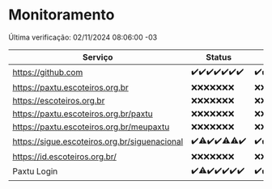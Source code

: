 # Monitoramento

Última verificação: 02/11/2024 08:06:00 -03

|Serviço|Status|Últimas 24h|
|---|---|---|
|https://github.com|<span title="2024-10-26: OK=23">✔️</span><span title="2024-10-27: OK=23">✔️</span><span title="2024-10-28: OK=23">✔️</span><span title="2024-10-29: OK=23">✔️</span><span title="2024-10-30: OK=22">✔️</span><span title="2024-10-31: OK=23">✔️</span><span title="2024-11-01: OK=10">✔️</span>|<span title="01/11/2024 08:07:00 -03 : 200">✔️</span><span title="01/11/2024 09:15:00 -03 : 200">✔️</span><span title="01/11/2024 10:16:00 -03 : 200">✔️</span><span title="01/11/2024 11:08:00 -03 : 200">✔️</span><span title="01/11/2024 12:08:00 -03 : 200">✔️</span><span title="01/11/2024 13:09:00 -03 : 200">✔️</span><span title="01/11/2024 14:07:00 -03 : 200">✔️</span><span title="01/11/2024 15:10:00 -03 : 200">✔️</span><span title="01/11/2024 16:06:00 -03 : 200">✔️</span><span title="01/11/2024 17:09:00 -03 : 200">✔️</span><span title="01/11/2024 18:07:00 -03 : 200">✔️</span><span title="01/11/2024 19:07:00 -03 : 200">✔️</span><span title="01/11/2024 20:08:00 -03 : 200">✔️</span><span title="01/11/2024 21:39:00 -03 : 200">✔️</span><span title="01/11/2024 23:09:00 -03 : 200">✔️</span><span title="02/11/2024 00:13:00 -03 : 200">✔️</span><span title="02/11/2024 01:10:00 -03 : 200">✔️</span><span title="02/11/2024 02:08:00 -03 : 200">✔️</span><span title="02/11/2024 03:10:00 -03 : 200">✔️</span><span title="02/11/2024 04:07:00 -03 : 200">✔️</span><span title="02/11/2024 05:10:00 -03 : 200">✔️</span><span title="02/11/2024 06:08:00 -03 : 200">✔️</span><span title="02/11/2024 07:07:00 -03 : 200">✔️</span><span title="02/11/2024 08:06:00 -03 : 200">✔️</span>|
|https://paxtu.escoteiros.org.br|<span title="2024-10-26: Falhas=23">❌</span><span title="2024-10-27: Falhas=23">❌</span><span title="2024-10-28: Falhas=23">❌</span><span title="2024-10-29: Falhas=23">❌</span><span title="2024-10-30: Falhas=22">❌</span><span title="2024-10-31: Falhas=23">❌</span><span title="2024-11-01: Falhas=10">❌</span>|<span title="01/11/2024 08:07:00 -03 : 403">❌</span><span title="01/11/2024 09:15:00 -03 : 403">❌</span><span title="01/11/2024 10:16:00 -03 : 403">❌</span><span title="01/11/2024 11:08:00 -03 : 403">❌</span><span title="01/11/2024 12:08:00 -03 : 403">❌</span><span title="01/11/2024 13:09:00 -03 : 403">❌</span><span title="01/11/2024 14:07:00 -03 : 403">❌</span><span title="01/11/2024 15:10:00 -03 : 403">❌</span><span title="01/11/2024 16:06:00 -03 : 403">❌</span><span title="01/11/2024 17:09:00 -03 : 403">❌</span><span title="01/11/2024 18:07:00 -03 : 403">❌</span><span title="01/11/2024 19:07:00 -03 : 403">❌</span><span title="01/11/2024 20:08:00 -03 : 403">❌</span><span title="01/11/2024 21:39:00 -03 : 403">❌</span><span title="01/11/2024 23:09:00 -03 : 403">❌</span><span title="02/11/2024 00:13:00 -03 : 403">❌</span><span title="02/11/2024 01:10:00 -03 : 403">❌</span><span title="02/11/2024 02:08:00 -03 : 403">❌</span><span title="02/11/2024 03:10:00 -03 : 403">❌</span><span title="02/11/2024 04:07:00 -03 : 403">❌</span><span title="02/11/2024 05:10:00 -03 : 403">❌</span><span title="02/11/2024 06:08:00 -03 : 403">❌</span><span title="02/11/2024 07:07:00 -03 : 403">❌</span><span title="02/11/2024 08:06:00 -03 : 403">❌</span>|
|https://escoteiros.org.br|<span title="2024-10-26: Falhas=23">❌</span><span title="2024-10-27: Falhas=23">❌</span><span title="2024-10-28: Falhas=23">❌</span><span title="2024-10-29: Falhas=23">❌</span><span title="2024-10-30: Falhas=22">❌</span><span title="2024-10-31: Falhas=23">❌</span><span title="2024-11-01: Falhas=10">❌</span>|<span title="01/11/2024 08:07:00 -03 : 403">❌</span><span title="01/11/2024 09:15:00 -03 : 403">❌</span><span title="01/11/2024 10:16:00 -03 : 403">❌</span><span title="01/11/2024 11:08:00 -03 : 403">❌</span><span title="01/11/2024 12:08:00 -03 : 403">❌</span><span title="01/11/2024 13:09:00 -03 : 403">❌</span><span title="01/11/2024 14:07:00 -03 : 403">❌</span><span title="01/11/2024 15:10:00 -03 : 403">❌</span><span title="01/11/2024 16:06:00 -03 : 403">❌</span><span title="01/11/2024 17:09:00 -03 : 403">❌</span><span title="01/11/2024 18:07:00 -03 : 403">❌</span><span title="01/11/2024 19:07:00 -03 : 403">❌</span><span title="01/11/2024 20:08:00 -03 : 403">❌</span><span title="01/11/2024 21:39:00 -03 : 403">❌</span><span title="01/11/2024 23:09:00 -03 : 403">❌</span><span title="02/11/2024 00:13:00 -03 : 403">❌</span><span title="02/11/2024 01:10:00 -03 : 403">❌</span><span title="02/11/2024 02:08:00 -03 : 403">❌</span><span title="02/11/2024 03:10:00 -03 : 403">❌</span><span title="02/11/2024 04:07:00 -03 : 403">❌</span><span title="02/11/2024 05:10:00 -03 : 403">❌</span><span title="02/11/2024 06:08:00 -03 : 403">❌</span><span title="02/11/2024 07:07:00 -03 : 403">❌</span><span title="02/11/2024 08:06:00 -03 : 403">❌</span>|
|https://paxtu.escoteiros.org.br/paxtu|<span title="2024-10-26: Falhas=23">❌</span><span title="2024-10-27: Falhas=23">❌</span><span title="2024-10-28: Falhas=23">❌</span><span title="2024-10-29: Falhas=23">❌</span><span title="2024-10-30: Falhas=22">❌</span><span title="2024-10-31: Falhas=23">❌</span><span title="2024-11-01: Falhas=10">❌</span>|<span title="01/11/2024 08:07:00 -03 : 403">❌</span><span title="01/11/2024 09:15:00 -03 : 403">❌</span><span title="01/11/2024 10:16:00 -03 : 403">❌</span><span title="01/11/2024 11:08:00 -03 : 403">❌</span><span title="01/11/2024 12:08:00 -03 : 403">❌</span><span title="01/11/2024 13:09:00 -03 : 403">❌</span><span title="01/11/2024 14:07:00 -03 : 403">❌</span><span title="01/11/2024 15:10:00 -03 : 403">❌</span><span title="01/11/2024 16:06:00 -03 : 403">❌</span><span title="01/11/2024 17:09:00 -03 : 403">❌</span><span title="01/11/2024 18:07:00 -03 : 403">❌</span><span title="01/11/2024 19:07:00 -03 : 403">❌</span><span title="01/11/2024 20:08:00 -03 : 403">❌</span><span title="01/11/2024 21:39:00 -03 : 403">❌</span><span title="01/11/2024 23:09:00 -03 : 403">❌</span><span title="02/11/2024 00:13:00 -03 : 403">❌</span><span title="02/11/2024 01:10:00 -03 : 403">❌</span><span title="02/11/2024 02:08:00 -03 : 403">❌</span><span title="02/11/2024 03:10:00 -03 : 403">❌</span><span title="02/11/2024 04:07:00 -03 : 403">❌</span><span title="02/11/2024 05:10:00 -03 : 403">❌</span><span title="02/11/2024 06:08:00 -03 : 403">❌</span><span title="02/11/2024 07:07:00 -03 : 403">❌</span><span title="02/11/2024 08:06:00 -03 : 403">❌</span>|
|https://paxtu.escoteiros.org.br/meupaxtu|<span title="2024-10-26: Falhas=23">❌</span><span title="2024-10-27: Falhas=23">❌</span><span title="2024-10-28: Falhas=23">❌</span><span title="2024-10-29: Falhas=23">❌</span><span title="2024-10-30: Falhas=22">❌</span><span title="2024-10-31: Falhas=23">❌</span><span title="2024-11-01: Falhas=10">❌</span>|<span title="01/11/2024 08:07:00 -03 : 403">❌</span><span title="01/11/2024 09:15:00 -03 : 403">❌</span><span title="01/11/2024 10:16:00 -03 : 403">❌</span><span title="01/11/2024 11:08:00 -03 : 403">❌</span><span title="01/11/2024 12:08:00 -03 : 403">❌</span><span title="01/11/2024 13:09:00 -03 : 403">❌</span><span title="01/11/2024 14:07:00 -03 : 403">❌</span><span title="01/11/2024 15:10:00 -03 : 403">❌</span><span title="01/11/2024 16:06:00 -03 : 403">❌</span><span title="01/11/2024 17:09:00 -03 : 403">❌</span><span title="01/11/2024 18:07:00 -03 : 403">❌</span><span title="01/11/2024 19:07:00 -03 : 403">❌</span><span title="01/11/2024 20:08:00 -03 : 403">❌</span><span title="01/11/2024 21:39:00 -03 : 403">❌</span><span title="01/11/2024 23:09:00 -03 : 403">❌</span><span title="02/11/2024 00:13:00 -03 : 403">❌</span><span title="02/11/2024 01:10:00 -03 : 403">❌</span><span title="02/11/2024 02:08:00 -03 : 403">❌</span><span title="02/11/2024 03:10:00 -03 : 403">❌</span><span title="02/11/2024 04:07:00 -03 : 403">❌</span><span title="02/11/2024 05:10:00 -03 : 403">❌</span><span title="02/11/2024 06:08:00 -03 : 403">❌</span><span title="02/11/2024 07:07:00 -03 : 403">❌</span><span title="02/11/2024 08:06:00 -03 : 403">❌</span>|
|https://sigue.escoteiros.org.br/siguenacional|<span title="2024-10-26: OK=23">✔️</span><span title="2024-10-27: OK=22, Falhas=1">⚠️</span><span title="2024-10-28: OK=23">✔️</span><span title="2024-10-29: OK=23">✔️</span><span title="2024-10-30: OK=21, Falhas=1">⚠️</span><span title="2024-10-31: OK=22, Falhas=1">⚠️</span><span title="2024-11-01: OK=10">✔️</span>|<span title="01/11/2024 08:07:00 -03 : 200">✔️</span><span title="01/11/2024 09:15:00 -03 : 200">✔️</span><span title="01/11/2024 10:16:00 -03 : 200">✔️</span><span title="01/11/2024 11:08:00 -03 : 200">✔️</span><span title="01/11/2024 12:08:00 -03 : 200">✔️</span><span title="01/11/2024 13:09:00 -03 : 200">✔️</span><span title="01/11/2024 14:07:00 -03 : 200">✔️</span><span title="01/11/2024 15:10:00 -03 : 200">✔️</span><span title="01/11/2024 16:06:00 -03 : 200">✔️</span><span title="01/11/2024 17:09:00 -03 : 200">✔️</span><span title="01/11/2024 18:07:00 -03 : 200">✔️</span><span title="01/11/2024 19:07:00 -03 : 200">✔️</span><span title="01/11/2024 20:08:00 -03 : 200">✔️</span><span title="01/11/2024 21:39:00 -03 : 200">✔️</span><span title="01/11/2024 23:09:00 -03 : 200">✔️</span><span title="02/11/2024 00:13:00 -03 : 200">✔️</span><span title="02/11/2024 01:10:00 -03 : 200">✔️</span><span title="02/11/2024 02:08:00 -03 : 200">✔️</span><span title="02/11/2024 03:10:00 -03 : 200">✔️</span><span title="02/11/2024 04:07:00 -03 : 200">✔️</span><span title="02/11/2024 05:10:00 -03 : 200">✔️</span><span title="02/11/2024 06:08:00 -03 : 200">✔️</span><span title="02/11/2024 07:07:00 -03 : 200">✔️</span><span title="02/11/2024 08:06:00 -03 : 200">✔️</span>|
|https://id.escoteiros.org.br/|<span title="2024-10-26: Falhas=23">❌</span><span title="2024-10-27: Falhas=23">❌</span><span title="2024-10-28: Falhas=23">❌</span><span title="2024-10-29: Falhas=23">❌</span><span title="2024-10-30: Falhas=22">❌</span><span title="2024-10-31: Falhas=23">❌</span><span title="2024-11-01: Falhas=10">❌</span>|<span title="01/11/2024 08:07:00 -03 : 403">❌</span><span title="01/11/2024 09:15:00 -03 : 403">❌</span><span title="01/11/2024 10:16:00 -03 : 403">❌</span><span title="01/11/2024 11:08:00 -03 : 403">❌</span><span title="01/11/2024 12:08:00 -03 : 403">❌</span><span title="01/11/2024 13:09:00 -03 : 403">❌</span><span title="01/11/2024 14:07:00 -03 : 403">❌</span><span title="01/11/2024 15:10:00 -03 : 403">❌</span><span title="01/11/2024 16:06:00 -03 : 403">❌</span><span title="01/11/2024 17:09:00 -03 : 403">❌</span><span title="01/11/2024 18:07:00 -03 : 403">❌</span><span title="01/11/2024 19:07:00 -03 : 403">❌</span><span title="01/11/2024 20:08:00 -03 : 403">❌</span><span title="01/11/2024 21:39:00 -03 : 403">❌</span><span title="01/11/2024 23:09:00 -03 : 403">❌</span><span title="02/11/2024 00:13:00 -03 : 403">❌</span><span title="02/11/2024 01:10:00 -03 : 403">❌</span><span title="02/11/2024 02:08:00 -03 : 403">❌</span><span title="02/11/2024 03:10:00 -03 : 403">❌</span><span title="02/11/2024 04:07:00 -03 : 403">❌</span><span title="02/11/2024 05:10:00 -03 : 403">❌</span><span title="02/11/2024 06:08:00 -03 : 403">❌</span><span title="02/11/2024 07:07:00 -03 : 403">❌</span><span title="02/11/2024 08:06:00 -03 : 403">❌</span>|
|Paxtu Login|<span title="2024-10-26: OK=23">✔️</span><span title="2024-10-27: OK=22, Falhas=1">⚠️</span><span title="2024-10-28: OK=23">✔️</span><span title="2024-10-29: OK=23">✔️</span><span title="2024-10-30: OK=22">✔️</span><span title="2024-10-31: OK=23">✔️</span><span title="2024-11-01: OK=10">✔️</span>|<span title="01/11/2024 08:07:00 -03 : 200">✔️</span><span title="01/11/2024 09:15:00 -03 : 200">✔️</span><span title="01/11/2024 10:16:00 -03 : 200">✔️</span><span title="01/11/2024 11:08:00 -03 : 200">✔️</span><span title="01/11/2024 12:08:00 -03 : 200">✔️</span><span title="01/11/2024 13:09:00 -03 : 200">✔️</span><span title="01/11/2024 14:07:00 -03 : 200">✔️</span><span title="01/11/2024 15:10:00 -03 : 200">✔️</span><span title="01/11/2024 16:06:00 -03 : 200">✔️</span><span title="01/11/2024 17:09:00 -03 : 200">✔️</span><span title="01/11/2024 18:07:00 -03 : 200">✔️</span><span title="01/11/2024 19:07:00 -03 : 200">✔️</span><span title="01/11/2024 20:08:00 -03 : 200">✔️</span><span title="01/11/2024 21:39:00 -03 : 200">✔️</span><span title="01/11/2024 23:09:00 -03 : 200">✔️</span><span title="02/11/2024 00:13:00 -03 : 200">✔️</span><span title="02/11/2024 01:10:00 -03 : 200">✔️</span><span title="02/11/2024 02:08:00 -03 : 200">✔️</span><span title="02/11/2024 03:10:00 -03 : 200">✔️</span><span title="02/11/2024 04:07:00 -03 : 200">✔️</span><span title="02/11/2024 05:10:00 -03 : 200">✔️</span><span title="02/11/2024 06:08:00 -03 : 200">✔️</span><span title="02/11/2024 07:07:00 -03 : 200">✔️</span><span title="02/11/2024 08:06:00 -03 : 200">✔️</span>|
